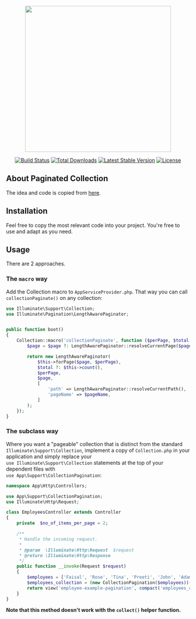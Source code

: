 <p align="center"><a href="https://laravel.com" target="_blank"><img src="https://raw.githubusercontent.com/laravel/art/master/logo-lockup/5%20SVG/2%20CMYK/1%20Full%20Color/laravel-logolockup-cmyk-red.svg" width="400"></a></p>

<p align="center">
<a href="https://travis-ci.org/laravel/framework"><img src="https://travis-ci.org/laravel/framework.svg" alt="Build Status"></a>
<a href="https://packagist.org/packages/laravel/framework"><img src="https://img.shields.io/packagist/dt/laravel/framework" alt="Total Downloads"></a>
<a href="https://packagist.org/packages/laravel/framework"><img src="https://img.shields.io/packagist/v/laravel/framework" alt="Latest Stable Version"></a>
<a href="https://packagist.org/packages/laravel/framework"><img src="https://img.shields.io/packagist/l/laravel/framework" alt="License"></a>
</p>

## About Paginated Collection

The idea and code is copied from [here](https://gist.github.com/simonhamp/549e8821946e2c40a617c85d2cf5af5e).


## Installation

Feel free to copy the most relevant code into your project. You're free to use and adapt as you need.

## Usage

There are 2 approaches.

### The `macro` way

Add the Collection macro to `AppServiceProvider.php`. That way you can call\
`collectionPaginate()` on any collection:

```php
use Illuminate\Support\Collection;
use Illuminate\Pagination\LengthAwarePaginator;


public function boot()
{
    Collection::macro('collectionPaginate', function ($perPage, $total = null, $page = null, $pageName = 'page') {
        $page = $page ?: LengthAwarePaginator::resolveCurrentPage($pageName);

        return new LengthAwarePaginator(
            $this->forPage($page, $perPage),
            $total ?: $this->count(),
            $perPage,
            $page,
            [
                'path' => LengthAwarePaginator::resolveCurrentPath(),
                'pageName' => $pageName,
            ]
        );
    });
}
```

### The subclass way

Where you want a "pageable" collection that is distinct from the standard `Illuminate\Support\Collection`, implement a copy of `Collection.php` in your application and simply replace your\
`use Illuminate\Support\Collection` statements at the top of your dependent files with\
`use App\Support\CollectionPagination`:

```php
namespace App\Http\Controllers;

use App\Support\CollectionPagination;
use Illuminate\Http\Request;

class EmployeesController extends Controller
{
    private  $no_of_items_per_page = 2;

    /**
     * Handle the incoming request.
     *
     * @param  \Illuminate\Http\Request  $request
     * @return \Illuminate\Http\Response
     */
    public function __invoke(Request $request)
    {
        $employees = ['Faisal', 'Rose', 'Tina', 'Preeti', 'John', 'Adams', 'Smith', 'Marsh', 'Mitcheal'];
        $employees_collection = (new CollectionPagination($employees))->collectionPaginate($this->no_of_items_per_page);
        return view('employee-example-pagination', compact('employees_collection'));
    }
}
```
**Note that this method doesn't work with the `collect()` helper function.**



